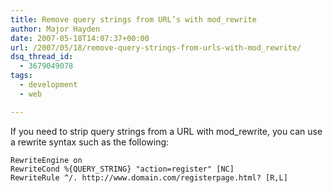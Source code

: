 ```yaml
---
title: Remove query strings from URL’s with mod_rewrite
author: Major Hayden
date: 2007-05-18T14:07:37+00:00
url: /2007/05/18/remove-query-strings-from-urls-with-mod_rewrite/
dsq_thread_id:
  - 3679049078
tags:
  - development
  - web

---
```

If you need to strip query strings from a URL with mod_rewrite, you can use a rewrite syntax such as the following:

```apache2
RewriteEngine on
RewriteCond %{QUERY_STRING} "action=register" [NC]
RewriteRule ^/. http://www.domain.com/registerpage.html? [R,L]
```

